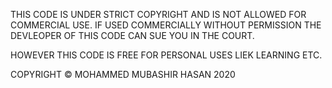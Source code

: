 THIS CODE  IS UNDER STRICT COPYRIGHT AND IS NOT ALLOWED FOR COMMERCIAL USE. IF USED COMMERCIALLY WITHOUT PERMISSION THE DEVLEOPER OF THIS CODE CAN SUE YOU IN THE COURT.

HOWEVER THIS CODE IS FREE FOR PERSONAL USES LIEK LEARNING ETC.




COPYRIGHT © MOHAMMED MUBASHIR HASAN 2020




